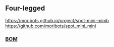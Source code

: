 ## Four-legged
https://moribots.github.io/project/spot-mini-minib  
https://github.com/moribots/spot_mini_mini

### [BOM](https://docs.google.com/spreadsheets/d/1Z4y59K8bY3r_442I70xe564zAFuP0pVIFEJ6bNZaCi0/edit#gid=0)
